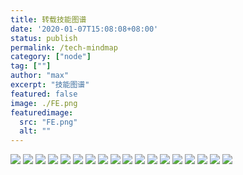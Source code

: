 ```yaml
---
title: 转载技能图谱
date: '2020-01-07T15:08:08+08:00'
status: publish
permalink: /tech-mindmap
category: ["node"] 
tag: [""]
author: "max"
excerpt: "技能图谱"
featured: false
image: ./FE.png
featuredimage:
  src: "FE.png"
  alt: ""
---
```


![](./language.png)
![](./Angular2.png)
![](./architect.png)
![](./CloudCal.png)
![](./Container.png)
![](./DBA.png)
![](./DevOps.png)
![](./FE.png)
![](./H5.png)
![](./Hadoop.png)
![](./K8S.png)
![](./machineLearning.png)
![](./MicroServices.png)
![](./Mobile.png)
![](./MobileTest.png)
![](./openResty.png)
![](./Security.png)
![](./CTO.png)